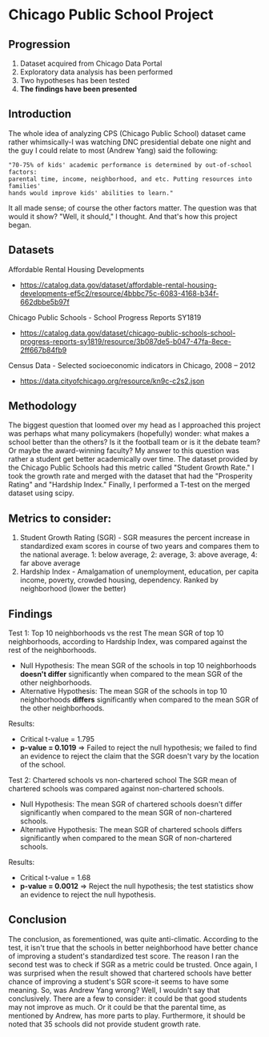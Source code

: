 # Chicago Public School Project

## Progression
  1. Dataset acquired from Chicago Data Portal
  2. Exploratory data analysis has been performed
  3. Two hypotheses has been tested
  4. **The findings have been presented**
  
  
## Introduction
The whole idea of analyzing CPS (Chicago Public School) dataset came rather whimsically-I was watching DNC presidential debate one night and the guy I could relate to most (Andrew Yang) said the following:
    
    "70-75% of kids' academic performance is determined by out-of-school factors: 
    parental time, income, neighborhood, and etc. Putting resources into families' 
    hands would improve kids' abilities to learn."
    
It all made sense; of course the other factors matter. The question was that would it show? "Well, it should," I thought. And that's how this project began.

## Datasets
Affordable Rental Housing Developments

* https://catalog.data.gov/dataset/affordable-rental-housing-developments-ef5c2/resource/4bbbc75c-6083-4168-b34f-662dbbe5b97f

Chicago Public Schools - School Progress Reports SY1819

* https://catalog.data.gov/dataset/chicago-public-schools-school-progress-reports-sy1819/resource/3b087de5-b047-47fa-8ece-2ff667b84fb9

Census Data - Selected socioeconomic indicators in Chicago, 2008 – 2012

* https://data.cityofchicago.org/resource/kn9c-c2s2.json

## Methodology
The biggest question that loomed over my head as I approached this project was perhaps what many policymakers (hopefully) wonder: what makes a school better than the others? Is it the football team or is it the debate team? Or maybe the award-winning faculty? My answer to this question was rather a student get better academically over time. The dataset provided by the Chicago Public Schools had this metric called "Student Growth Rate." I took the growth rate and merged with the dataset that had the "Prosperity Rating" and "Hardship Index." Finally, I performed a T-test on the merged dataset using scipy.

## Metrics to consider:
  1. Student Growth Rating (SGR)
    - SGR measures the percent increase in standardized exam scores in course of two years and compares them to the national average. 1: below average, 2: average, 3: above average, 4: far above average
  2. Hardship Index
    - Amalgamation of unemployment, education, per capita income, poverty, crowded housing, dependency. Ranked by neighborhood (lower the better)
  
## Findings
Test 1: Top 10 neighborhoods vs the rest
The mean SGR of top 10 neighborhoods, according to Hardship Index, was compared against the rest of the neighborhoods. 
* Null Hypothesis: The mean SGR of the schools in top 10 neighborhoods **doesn't differ** significantly when compared to the mean SGR of the other neighborhoods.
* Alternative Hypothesis: The mean SGR of the schools in top 10 neighborhoods **differs** significantly when compared to the mean SGR of the other neighborhoods.

Results:
* Critical t-value = 1.795
* **p-value = 0.1019**
=> Failed to reject the null hypothesis; we failed to find an evidence to reject the claim that the SGR doesn't vary by the location of the school.

Test 2: Chartered schools vs non-chartered school
The SGR mean of chartered schools was compared against non-chartered schools.
* Null Hypothesis: The mean SGR of chartered schools doesn't differ significantly when compared to the mean SGR of non-chartered schools.
* Alternative Hypothesis: The mean SGR of chartered schools differs significantly when compared to the mean SGR of non-chartered schools.

Results:
* Critical t-value = 1.68
* **p-value = 0.0012**
=> Reject the null hypothesis; the test statistics show an evidence to reject the null hypothesis.

## Conclusion
The conclusion, as forementioned, was quite anti-climatic. According to the test, it isn't true that the schools in better neighborhood have better chance of improving a student's standardized test score. The reason I ran the second test was to check if SGR as a metric could be trusted. Once again, I was surprised when the result showed that chartered schools have better chance of improving a student's SGR score-it seems to have some meaning. So, was Andrew Yang wrong? Well, I wouldn't say that conclusively. There are a few to consider: it could be that good students may not improve as much. Or it could be that the parental time, as mentioned by Andrew, has more parts to play. Furthermore, it should be noted that 35 schools did not provide student growth rate.

